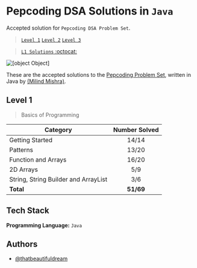 # Pepcoding DSA Solutions in `Java`

Accepted solution for `Pepcoding DSA Problem Set`.

> [`Level 1`](https://www.pepcoding.com/resources/online-java-foundation)
> [`Level 2`](https://www.pepcoding.com/resources/data-structures-and-algorithms-in-java-levelup)
> [`Level 3`](https://www.pepcoding.com/resources/data-structures-and-algorithms-in-java-interview-prep)

>  [`L1 Solutions` :octocat:](https://github.com/thatbeautifuldream/dsa-level1)

![[object Object]](https://socialify.git.ci/thatbeautifuldream/pepcoding-dsa/image?description=1&language=1&name=1&owner=1&theme=Dark)

These are the accepted solutions to the [Pepcoding Problem Set](https://www.pepcoding.com/resources/online-java-foundation/), written in Java by [(Milind Mishra)](https://milind.bio.link).

## Level 1
> Basics of Programming

| Category              | Number Solved |
|-----------------------|:-------------:|
| Getting Started       |    14/14     |
| Patterns              |    13/20     |
| Function and Arrays   |    16/20     |
| 2D Arrays             |      5/9     |
| String, String Builder and ArrayList |     3/6     |
| **Total**             |   **51/69**  |


## Tech Stack

**Programming Language:** `Java`


## Authors

- [@thatbeautifuldream](https://www.github.com/thatbeautifuldream)

